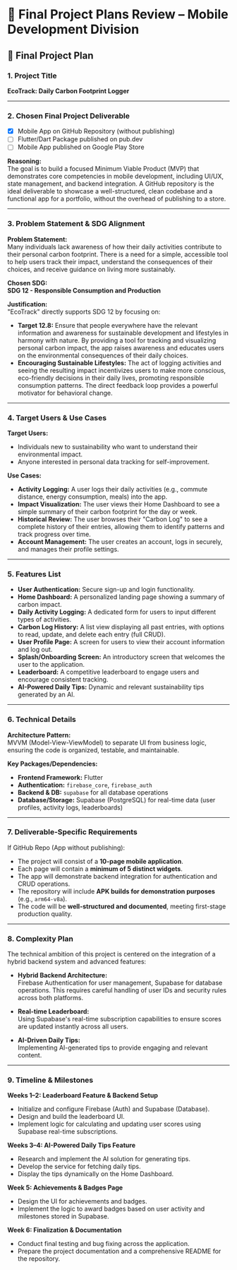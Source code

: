 # 📱 Final Project Plans Review – Mobile Development Division

## 📝 Final Project Plan

### 1. Project Title
**EcoTrack: Daily Carbon Footprint Logger**

---

### 2. Chosen Final Project Deliverable
- [x] Mobile App on GitHub Repository (without publishing)  
- [ ] Flutter/Dart Package published on pub.dev  
- [ ] Mobile App published on Google Play Store  

**Reasoning:**  
The goal is to build a focused Minimum Viable Product (MVP) that demonstrates core competencies in mobile development, including UI/UX, state management, and backend integration. A GitHub repository is the ideal deliverable to showcase a well-structured, clean codebase and a functional app for a portfolio, without the overhead of publishing to a store.

---

### 3. Problem Statement & SDG Alignment
**Problem Statement:**  
Many individuals lack awareness of how their daily activities contribute to their personal carbon footprint. There is a need for a simple, accessible tool to help users track their impact, understand the consequences of their choices, and receive guidance on living more sustainably.

**Chosen SDG:**  
**SDG 12 - Responsible Consumption and Production**

**Justification:**  
"EcoTrack" directly supports SDG 12 by focusing on:

- **Target 12.8:** Ensure that people everywhere have the relevant information and awareness for sustainable development and lifestyles in harmony with nature. By providing a tool for tracking and visualizing personal carbon impact, the app raises awareness and educates users on the environmental consequences of their daily choices.
- **Encouraging Sustainable Lifestyles:** The act of logging activities and seeing the resulting impact incentivizes users to make more conscious, eco-friendly decisions in their daily lives, promoting responsible consumption patterns. The direct feedback loop provides a powerful motivator for behavioral change.

---

### 4. Target Users & Use Cases
**Target Users:**
- Individuals new to sustainability who want to understand their environmental impact.
- Anyone interested in personal data tracking for self-improvement.

**Use Cases:**
- **Activity Logging:** A user logs their daily activities (e.g., commute distance, energy consumption, meals) into the app.  
- **Impact Visualization:** The user views their Home Dashboard to see a simple summary of their carbon footprint for the day or week.  
- **Historical Review:** The user browses their "Carbon Log" to see a complete history of their entries, allowing them to identify patterns and track progress over time.  
- **Account Management:** The user creates an account, logs in securely, and manages their profile settings.  

---

### 5. Features List
- **User Authentication:** Secure sign-up and login functionality.  
- **Home Dashboard:** A personalized landing page showing a summary of carbon impact.  
- **Daily Activity Logging:** A dedicated form for users to input different types of activities.  
- **Carbon Log History:** A list view displaying all past entries, with options to read, update, and delete each entry (full CRUD).  
- **User Profile Page:** A screen for users to view their account information and log out.  
- **Splash/Onboarding Screen:** An introductory screen that welcomes the user to the application.  
- **Leaderboard:** A competitive leaderboard to engage users and encourage consistent tracking.  
- **AI-Powered Daily Tips:** Dynamic and relevant sustainability tips generated by an AI.  

---

### 6. Technical Details
**Architecture Pattern:**  
MVVM (Model-View-ViewModel) to separate UI from business logic, ensuring the code is organized, testable, and maintainable.

**Key Packages/Dependencies:**
- **Frontend Framework:** Flutter  
- **Authentication:** `firebase_core`, `firebase_auth`  
- **Backend & DB:** `supabase` for all database operations  
- **Database/Storage:** Supabase (PostgreSQL) for real-time data (user profiles, activity logs, leaderboards)  

---

### 7. Deliverable-Specific Requirements
If GitHub Repo (App without publishing):
- The project will consist of a **10-page mobile application**.  
- Each page will contain a **minimum of 5 distinct widgets**.  
- The app will demonstrate backend integration for authentication and CRUD operations.  
- The repository will include **APK builds for demonstration purposes** (e.g., `arm64-v8a`).  
- The code will be **well-structured and documented**, meeting first-stage production quality.  

---

### 8. Complexity Plan
The technical ambition of this project is centered on the integration of a hybrid backend system and advanced features:

- **Hybrid Backend Architecture:**  
  Firebase Authentication for user management, Supabase for database operations. This requires careful handling of user IDs and security rules across both platforms.  

- **Real-time Leaderboard:**  
  Using Supabase's real-time subscription capabilities to ensure scores are updated instantly across all users.  

- **AI-Driven Daily Tips:**  
  Implementing AI-generated tips to provide engaging and relevant content.  

---

### 9. Timeline & Milestones
**Weeks 1–2: Leaderboard Feature & Backend Setup**  
- Initialize and configure Firebase (Auth) and Supabase (Database).  
- Design and build the leaderboard UI.  
- Implement logic for calculating and updating user scores using Supabase real-time subscriptions.  

**Weeks 3–4: AI-Powered Daily Tips Feature**  
- Research and implement the AI solution for generating tips.  
- Develop the service for fetching daily tips.  
- Display the tips dynamically on the Home Dashboard.  

**Week 5: Achievements & Badges Page**  
- Design the UI for achievements and badges.  
- Implement the logic to award badges based on user activity and milestones stored in Supabase.  

**Week 6: Finalization & Documentation**  
- Conduct final testing and bug fixing across the application.  
- Prepare the project documentation and a comprehensive README for the repository.  

